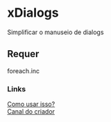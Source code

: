 # xDialogs
Simplificar o manuseio de dialogs

## Requer
foreach.inc

### Links
<a href="">Como usar isso?</a>
<br />
<a href="https://youtube.com/c/DeviceBlack">Canal do criador</a>

